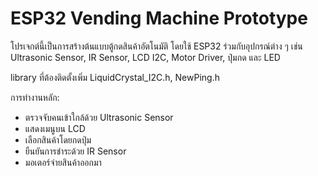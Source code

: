 # ESP32 Vending Machine Prototype

โปรเจกต์นี้เป็นการสร้างต้นแบบตู้กดสินค้าอัตโนมัติ 
โดยใช้ ESP32 ร่วมกับอุปกรณ์ต่าง ๆ เช่น Ultrasonic Sensor, IR Sensor, LCD I2C, Motor Driver, ปุ่มกด และ LED

library ที่ต้องติดตั้งเพิ่ม
LiquidCrystal_I2C.h,
NewPing.h

การทำงานหลัก:
- ตรวจจับคนเข้าใกล้ด้วย Ultrasonic Sensor
- แสดงเมนูบน LCD
- เลือกสินค้าโดยกดปุ่ม
- ยืนยันการชำระด้วย IR Sensor
- มอเตอร์จ่ายสินค้าออกมา
